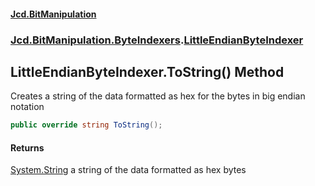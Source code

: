 #### [Jcd.BitManipulation](index.md 'index')

### [Jcd.BitManipulation.ByteIndexers](Jcd.BitManipulation.ByteIndexers.md 'Jcd.BitManipulation.ByteIndexers').[LittleEndianByteIndexer](Jcd.BitManipulation.ByteIndexers.LittleEndianByteIndexer.md 'Jcd.BitManipulation.ByteIndexers.LittleEndianByteIndexer')

## LittleEndianByteIndexer.ToString() Method

Creates a string of the data formatted as hex for the bytes in big endian notation

```csharp
public override string ToString();
```

#### Returns

[System.String](https://docs.microsoft.com/en-us/dotnet/api/System.String 'System.String')
a string of the data formatted as hex bytes